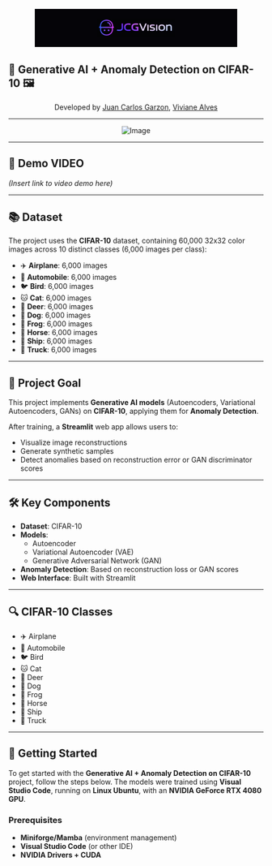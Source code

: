 <p align="center">
  <img src="images/personal_logo.png" alt="Logo" width="400"/>
</p>

## 🧠 Generative AI + Anomaly Detection on CIFAR-10 🖼️
<p align="center">Developed by <a href="https://www.linkedin.com/in/juancarlosgarzon/">Juan Carlos Garzon</a>, <a href="https://www.linkedin.com/in/vivialves-developer/">Viviane Alves</a> </p>

---

<p align="center">
  <img src="cifar10.png" alt="Image" width="600"/>
</p>

---

## 🎥 Demo VIDEO
*(Insert link to video demo here)*

---

## 📚 Dataset

The project uses the **CIFAR-10** dataset, containing 60,000 32x32 color images across 10 distinct classes (6,000 images per class):

- ✈️ **Airplane**: 6,000 images
- 🚗 **Automobile**: 6,000 images
- 🐦 **Bird**: 6,000 images
- 🐱 **Cat**: 6,000 images
- 🦌 **Deer**: 6,000 images
- 🐶 **Dog**: 6,000 images
- 🐸 **Frog**: 6,000 images
- 🐴 **Horse**: 6,000 images
- 🚢 **Ship**: 6,000 images
- 🚚 **Truck**: 6,000 images

---

## 🎯 Project Goal

This project implements **Generative AI models** (Autoencoders, Variational Autoencoders, GANs) on **CIFAR-10**, applying them for **Anomaly Detection**.

After training, a **Streamlit** web app allows users to:
- Visualize image reconstructions
- Generate synthetic samples
- Detect anomalies based on reconstruction error or GAN discriminator scores

---

## 🛠️ Key Components

- **Dataset**: CIFAR-10
- **Models**:
  - Autoencoder
  - Variational Autoencoder (VAE)
  - Generative Adversarial Network (GAN)
- **Anomaly Detection**: Based on reconstruction loss or GAN scores
- **Web Interface**: Built with Streamlit

---

## 🔍 CIFAR-10 Classes
- ✈️ Airplane
- 🚗 Automobile
- 🐦 Bird
- 🐱 Cat
- 🦌 Deer
- 🐶 Dog
- 🐸 Frog
- 🐴 Horse
- 🚢 Ship
- 🚚 Truck

---

## 🚀 Getting Started

To get started with the **Generative AI + Anomaly Detection on CIFAR-10** project, follow the steps below. The models were trained using **Visual Studio Code**, running on **Linux Ubuntu**, with an **NVIDIA GeForce RTX 4080 GPU**.

### Prerequisites
- **Miniforge/Mamba** (environment management)
- **Visual Studio Code** (or other IDE)
- **NVIDIA Drivers + CUDA**
